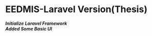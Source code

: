 <h1>EEDMIS-Laravel Version(Thesis)</h1>

***Initialize Laravel Framework***<br>
***Added Some Basic UI***
